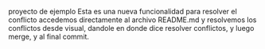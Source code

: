 proyecto de ejemplo
Esta es una nueva funcionalidad
para resolver el conflicto accedemos directamente al archivo README.md y resolvemos los conflictos desde visual, dandole en donde dice resolver conflictos, y luego merge, y al final commit.